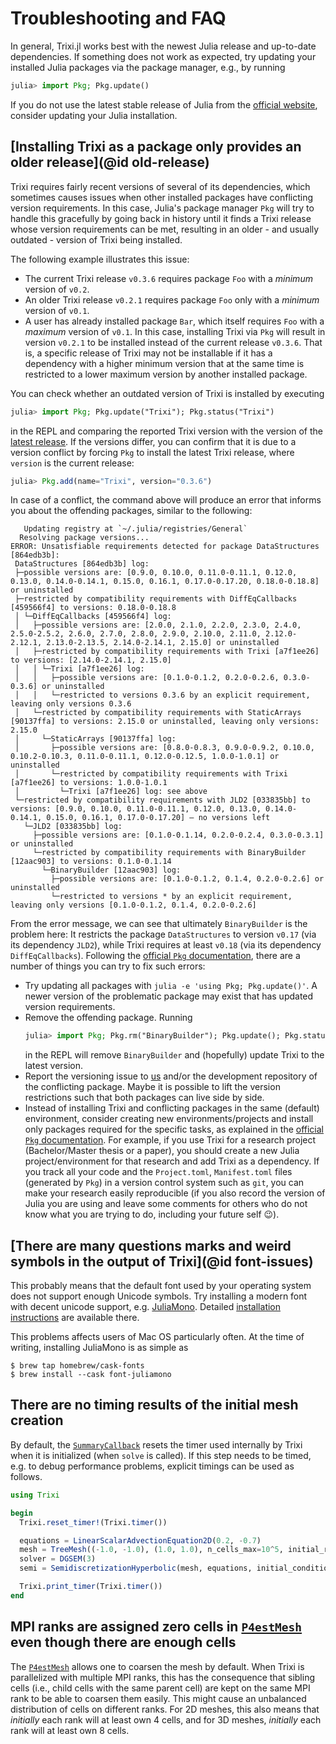 # Troubleshooting and FAQ

In general, Trixi.jl works best with the newest Julia release and up-to-date
dependencies. If something does not work as expected, try updating your installed
Julia packages via the package manager, e.g., by running
```julia
julia> import Pkg; Pkg.update()
```
If you do  not use the latest stable release of Julia from the 
[official website](https://julialang.org/downloads/#current_stable_release),
consider updating your Julia installation.


## [Installing Trixi as a package only provides an older release](@id old-release)
Trixi requires fairly recent versions of several of its dependencies, which
sometimes causes issues when other installed packages have conflicting version
requirements.  In this case, Julia's package manager `Pkg` will try to handle
this gracefully by going back in history until it finds a Trixi release whose
version requirements can be met, resulting in an older - and usually outdated -
version of Trixi being installed.

The following example illustrates this issue:
* The current Trixi release `v0.3.6` requires package `Foo` with a *minimum* version of `v0.2`.
* An older Trixi release `v0.2.1` requires package `Foo` only with a *minimum*
  version of `v0.1`.
* A user has already installed package `Bar`, which itself requires `Foo` with a
  *maximum* version of `v0.1`.
In this case, installing Trixi via `Pkg` will result in version `v0.2.1` to be
installed instead of the current release `v0.3.6`. That is, a specific release
of Trixi may not be installable if it has a dependency with a higher minimum
version that at the same time is restricted to a lower maximum version by
another installed package.

You can check whether an outdated version of Trixi is installed by executing
```julia
julia> import Pkg; Pkg.update("Trixi"); Pkg.status("Trixi")
```
in the REPL and comparing the reported Trixi version with the version of the
[latest release](https://github.com/trixi-framework/Trixi.jl/releases/latest).
If the versions differ, you can confirm that it is due to a version conflict by
forcing `Pkg` to install the latest Trixi release, where `version` is the
current release:
```julia
julia> Pkg.add(name="Trixi", version="0.3.6")
```
In case of a conflict, the command above will produce an error that informs you
about the offending packages, similar to the following:
```
   Updating registry at `~/.julia/registries/General`
  Resolving package versions...
ERROR: Unsatisfiable requirements detected for package DataStructures [864edb3b]:
 DataStructures [864edb3b] log:
 ├─possible versions are: [0.9.0, 0.10.0, 0.11.0-0.11.1, 0.12.0, 0.13.0, 0.14.0-0.14.1, 0.15.0, 0.16.1, 0.17.0-0.17.20, 0.18.0-0.18.8] or uninstalled
 ├─restricted by compatibility requirements with DiffEqCallbacks [459566f4] to versions: 0.18.0-0.18.8
 │ └─DiffEqCallbacks [459566f4] log:
 │   ├─possible versions are: [2.0.0, 2.1.0, 2.2.0, 2.3.0, 2.4.0, 2.5.0-2.5.2, 2.6.0, 2.7.0, 2.8.0, 2.9.0, 2.10.0, 2.11.0, 2.12.0-2.12.1, 2.13.0-2.13.5, 2.14.0-2.14.1, 2.15.0] or uninstalled
 │   ├─restricted by compatibility requirements with Trixi [a7f1ee26] to versions: [2.14.0-2.14.1, 2.15.0]
 │   │ └─Trixi [a7f1ee26] log:
 │   │   ├─possible versions are: [0.1.0-0.1.2, 0.2.0-0.2.6, 0.3.0-0.3.6] or uninstalled
 │   │   └─restricted to versions 0.3.6 by an explicit requirement, leaving only versions 0.3.6
 │   └─restricted by compatibility requirements with StaticArrays [90137ffa] to versions: 2.15.0 or uninstalled, leaving only versions: 2.15.0
 │     └─StaticArrays [90137ffa] log:
 │       ├─possible versions are: [0.8.0-0.8.3, 0.9.0-0.9.2, 0.10.0, 0.10.2-0.10.3, 0.11.0-0.11.1, 0.12.0-0.12.5, 1.0.0-1.0.1] or uninstalled
 │       └─restricted by compatibility requirements with Trixi [a7f1ee26] to versions: 1.0.0-1.0.1
 │         └─Trixi [a7f1ee26] log: see above
 └─restricted by compatibility requirements with JLD2 [033835bb] to versions: [0.9.0, 0.10.0, 0.11.0-0.11.1, 0.12.0, 0.13.0, 0.14.0-0.14.1, 0.15.0, 0.16.1, 0.17.0-0.17.20] — no versions left
   └─JLD2 [033835bb] log:
     ├─possible versions are: [0.1.0-0.1.14, 0.2.0-0.2.4, 0.3.0-0.3.1] or uninstalled
     └─restricted by compatibility requirements with BinaryBuilder [12aac903] to versions: 0.1.0-0.1.14
       └─BinaryBuilder [12aac903] log:
         ├─possible versions are: [0.1.0-0.1.2, 0.1.4, 0.2.0-0.2.6] or uninstalled
         └─restricted to versions * by an explicit requirement, leaving only versions [0.1.0-0.1.2, 0.1.4, 0.2.0-0.2.6]
```
From the error message, we can see that ultimately `BinaryBuilder` is the
problem here: It restricts the package `DataStructures` to version `v0.17` (via
its dependency `JLD2`), while Trixi requires at least `v0.18` (via its
dependency `DiffEqCallbacks`).
Following the
[official `Pkg` documentation](https://julialang.github.io/Pkg.jl/v1/managing-packages/#conflicts),
there are a number of things you can try to fix such errors:
* Try updating all packages with `julia -e 'using Pkg; Pkg.update()'`. A newer
  version of the problematic package may exist that has updated version
  requirements.
* Remove the offending package. Running
  ```julia
  julia> import Pkg; Pkg.rm("BinaryBuilder"); Pkg.update(); Pkg.status()
  ```
  in the REPL will remove `BinaryBuilder` and (hopefully) update Trixi to the latest version.
* Report the versioning issue to [us](https://github.com/trixi-framework/Trixi.jl/issues/new)
  and/or the development repository of the conflicting package.  Maybe it is
  possible to lift the version restrictions such that both packages can live
  side by side.
* Instead of installing Trixi and conflicting packages in the same (default) environment,
  consider creating new environments/projects and install only packages required for
  the specific tasks, as explained in the
  [official `Pkg` documentation](https://julialang.github.io/Pkg.jl/v1/environments/).
  For example, if you use Trixi for a research project (Bachelor/Master thesis or a paper),
  you should create a new Julia project/environment for that research and add Trixi as a
  dependency. If you track all your code and the `Project.toml`, `Manifest.toml` files
  (generated by `Pkg`) in a version control system such as `git`, you can make your research
  easily reproducible (if you also record the version of Julia you are using and leave some
  comments for others who do not know what you are trying to do, including your future self 😉).


## [There are many questions marks and weird symbols in the output of Trixi](@id font-issues)

This probably means that the default font used by your operating system does not support enough
Unicode symbols. Try installing a modern font with decent unicode support, e.g.
[JuliaMono](https://github.com/cormullion/juliamono). Detailed
[installation instructions](https://cormullion.github.io/pages/2020-07-26-JuliaMono/#installation)
are available there.

This problems affects users of Mac OS particularly often. At the time of writing,
installing JuliaMono is as simple as
```
$ brew tap homebrew/cask-fonts
$ brew install --cask font-juliamono
```


## There are no timing results of the initial mesh creation

By default, the [`SummaryCallback`](@ref) resets the timer used internally by Trixi when it is
initialized (when `solve` is called). If this step needs to be timed, e.g. to debug performance
problems, explicit timings can be used as follows.

```julia
using Trixi

begin
  Trixi.reset_timer!(Trixi.timer())

  equations = LinearScalarAdvectionEquation2D(0.2, -0.7)
  mesh = TreeMesh((-1.0, -1.0), (1.0, 1.0), n_cells_max=10^5, initial_refinement_level=5)
  solver = DGSEM(3)
  semi = SemidiscretizationHyperbolic(mesh, equations, initial_condition_convergence_test, solver)

  Trixi.print_timer(Trixi.timer())
end
```


## MPI ranks are assigned zero cells in [`P4estMesh`](@ref) even though there are enough cells

The [`P4estMesh`](@ref) allows one to coarsen the mesh by default. When Trixi is parallelized with multiple MPI
ranks, this has the consequence that sibling cells (i.e., child cells with the same parent cell)
are kept on the same MPI rank to be able to coarsen them easily. This might cause an unbalanced
distribution of cells on different ranks. For 2D meshes, this also means that *initially* each rank will
at least own 4 cells, and for 3D meshes, *initially* each rank will at least own 8 cells.

